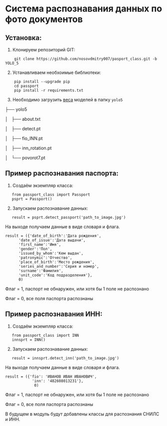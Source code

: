 # Система распознавания данных по фото документов

## Установка:

1. Клонируем репозиторий GIT:
```
    git clone https://github.com/nosovdmitry007/pasport_class.git -b YOLO_5
```
2. Устанавливаем необхоимые библиотеки:
```
    pip install --upgrade pip
    cd passport
    pip install -r requirements.txt
```
3. Необходимо загрузить [веса](https://disk.yandex.ru/d/phAGUf4b2XIEsw) моделей в папку `yolo5`

├── yolo5 

│   ├── about.txt

│   ├── detect.pt

│   ├── fio_INN.pt

│   ├── inn_rotation.pt

│   └── povorot7.pt

## Пример распознавания паспорта:
1. Создаём экземпляр класса:
```
   from passport_class import Passport
   psprt = Passport()
```
2. Запускаем распознавание данных:
```
   result = psprt.detect_passport('path_to_image.jpg')
```

На выходе получаем данные в виде словаря и флага.

```
result = ({'date_of_birth':'Дата рождения',
      'date_of_issue':'Дата выдачи',
      'first_name':'Имя',
      'gender':'Пол',
      'issued_by_whom':'Кем выдан',
      'patronymic':'Отчество',
      'place_of_birth':'Место рождения',
      'series_and_number':'Серия и номер',
      'surname':'Фамилия',
      'unit_code':'Код подразделения'},
      0)
```
Флаг = 1, паспорт не обнаружен, или хотя бы 1 поле не распознано

Флаг = 0, все поля паспорта распознаны 

## Пример распознавания ИНН:
1. Создаём экземпляр класса:
```
   from passport_class import INN
   innsprt = INN()
```
2. Запускаем распознавание данных:
```
   result = innsprt.detect_inn('path_to_image.jpg')
```

На выходе получаем данные в виде словаря и флага.

```
result = ({'fio': 'ИВАНОВ ИВАН ИВАНОВИЧ', 
            'inn': '482608013231'},
             0)
```
Флаг = 1, паспорт не обнаружен, или хотя бы 1 поле не распознано

Флаг = 0, все поля паспорта распознаны 


В будущем в модуль будут добавлены классы для распознания СНИЛС и ИНН.


